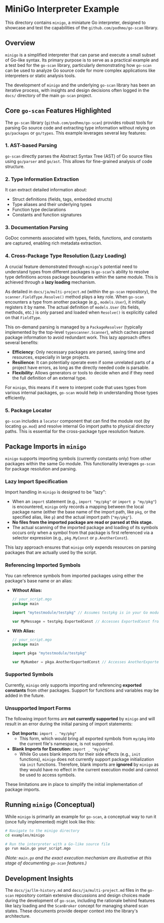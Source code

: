 # MiniGo Interpreter Example

This directory contains `minigo`, a miniature Go interpreter, designed to showcase and test the capabilities of the `github.com/podhmo/go-scan` library.

## Overview

`minigo` is a simplified interpreter that can parse and execute a small subset of Go-like syntax. Its primary purpose is to serve as a practical example and a test bed for the `go-scan` library, particularly demonstrating how `go-scan` can be used to analyze Go source code for more complex applications like interpreters or static analysis tools.

The development of `minigo` and the underlying `go-scan` library has been an iterative process, with insights and design decisions often logged in the `docs/` directory of the main `go-scan` project.

## Core `go-scan` Features Highlighted

The `go-scan` library (`github.com/podhmo/go-scan`) provides robust tools for parsing Go source code and extracting type information without relying on `go/packages` or `go/types`. This example leverages several key features:

### 1. AST-based Parsing

`go-scan` directly parses the Abstract Syntax Tree (AST) of Go source files using `go/parser` and `go/ast`. This allows for fine-grained analysis of code structure.

### 2. Type Information Extraction

It can extract detailed information about:
- Struct definitions (fields, tags, embedded structs)
- Type aliases and their underlying types
- Function type declarations
- Constants and function signatures

### 3. Documentation Parsing

GoDoc comments associated with types, fields, functions, and constants are captured, enabling rich metadata extraction.

### 4. Cross-Package Type Resolution (Lazy Loading)

A crucial feature demonstrated through `minigo`'s potential need to understand types from different packages is `go-scan`'s ability to resolve type definitions across package boundaries within the same module. This is achieved through a **lazy loading** mechanism.

As detailed in `docs/ja/multi-project.md` (within the `go-scan` repository), the `scanner.FieldType.Resolve()` method plays a key role. When `go-scan` encounters a type from another package (e.g., `models.User`), it initially registers it by name. The actual definition of `models.User` (its fields, methods, etc.) is only parsed and loaded when `Resolve()` is explicitly called on that `FieldType`.

This on-demand parsing is managed by a `PackageResolver` (typically implemented by the top-level `typescanner.Scanner`), which caches parsed package information to avoid redundant work. This lazy approach offers several benefits:

-   **Efficiency**: Only necessary packages are parsed, saving time and resources, especially in large projects.
-   **Resilience**: It can potentially operate even if some unrelated parts of a project have errors, as long as the directly needed code is parsable.
-   **Flexibility**: Allows generators or tools to decide when and if they need the full definition of an external type.

For `minigo`, this means if it were to interpret code that uses types from various internal packages, `go-scan` would help in understanding those types efficiently.

### 5. Package Locator

`go-scan` includes a `locator` component that can find the module root (by locating `go.mod`) and resolve internal Go import paths to physical directory paths. This is essential for the cross-package type resolution feature.

## Package Imports in `minigo`

`minigo` supports importing symbols (currently constants only) from other packages within the same Go module. This functionality leverages `go-scan` for package resolution and parsing.

### Lazy Import Specification

Import handling in `minigo` is designed to be "lazy":

-   When an `import` statement (e.g., `import "my/pkg"` or `import p "my/pkg"`) is encountered, `minigo` only records a mapping between the local package name (either the base name of the import path, like `pkg`, or the specified alias, like `p`) and the actual import path (`"my/pkg"`).
-   **No files from the imported package are read or parsed at this stage.**
-   The actual scanning of the imported package and loading of its symbols occurs only when a symbol from that package is first referenced via a selector expression (e.g., `pkg.MyConst` or `p.AnotherConst`).

This lazy approach ensures that `minigo` only expends resources on parsing packages that are actually used by the script.

### Referencing Imported Symbols

You can reference symbols from imported packages using either the package's base name or an alias:

-   **Without Alias:**
    ```go
    // your_script.mgo
    package main

    import "mytestmodule/testpkg" // Assumes testpkg is in your Go module

    var MyMessage = testpkg.ExportedConst // Accesses ExportedConst from testpkg
    ```

-   **With Alias:**
    ```go
    // your_script.mgo
    package main

    import pkga "mytestmodule/testpkg"

    var MyNumber = pkga.AnotherExportedConst // Accesses AnotherExportedConst via alias
    ```

### Supported Symbols

Currently, `minigo` only supports importing and referencing **exported constants** from other packages. Support for functions and variables may be added in the future.

### Unsupported Import Forms

The following import forms are **not currently supported** by `minigo` and will result in an error during the initial parsing of import statements:

-   **Dot Imports:** `import . "my/pkg"`
    -   This form, which would bring all exported symbols from `my/pkg` into the current file's namespace, is not supported.
-   **Blank Imports for Execution:** `import _ "my/pkg"`
    -   While Go uses blank imports for their side effects (e.g., `init` functions), `minigo` does not currently support package initialization via `init` functions. Therefore, blank imports are **ignored** by `minigo` as they would have no effect in the current execution model and cannot be used to access symbols.

These limitations are in place to simplify the initial implementation of package imports.

## Running `minigo` (Conceptual)

While `minigo` is primarily an example for `go-scan`, a conceptual way to run it (once fully implemented) might look like this:

```bash
# Navigate to the minigo directory
cd examples/minigo

# Run the interpreter with a Go-like source file
go run main.go your_script.mgo
```
*(Note: `main.go` and the exact execution mechanism are illustrative at this stage of documenting `go-scan` features.)*

## Development Insights

The `docs/ja/llm-history.md` and `docs/ja/multi-project.md` files in the `go-scan` repository contain extensive discussions and design choices made during the development of `go-scan`, including the rationale behind features like lazy loading and the `ScanBroker` concept for managing shared scan states. These documents provide deeper context into the library's architecture.
